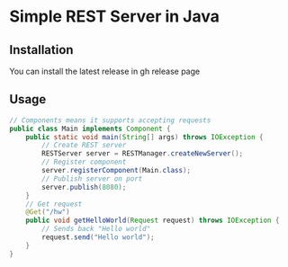 # Simple REST Server in Java
## Installation  
You can install the latest release in gh release page
## Usage  
```java
// Components means it supports accepting requests
public class Main implements Component {
    public static void main(String[] args) throws IOException {
        // Create REST server
        RESTServer server = RESTManager.createNewServer();
        // Register component
        server.registerComponent(Main.class);
        // Publish server on port
        server.publish(8080);
    }
    // Get request
    @Get("/hw")
    public void getHelloWorld(Request request) throws IOException {
        // Sends back "Hello world"
        request.send("Hello world");
    }
}
```
